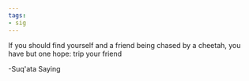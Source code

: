 ```yaml
---
tags:
- sig
---
```




If you should find yourself and a friend being chased by a cheetah, you have but one hope: trip your friend

-Suq'ata Saying